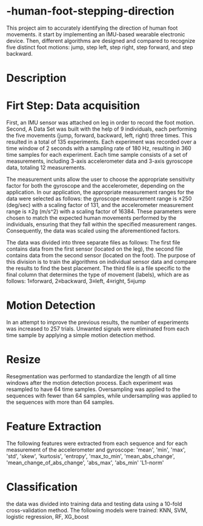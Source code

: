 # -human-foot-stepping-direction
This project aim to accurately identifying the direction of human foot movements. it start by implementing an IMU-based wearable electronic device. 
Then, different algorithms are designed and compared to recognize five distinct foot motions: jump, step left, step right, step forward, and step backward.

# Description
# Firt Step: Data acquisition
First, an IMU sensor was attached on leg in order to record the foot motion.
Second, A Data Set was built with the help of 9 individuals, each performing the five movements (jump, forward, backward, left, right) three times. This resulted in a total of 135
experiments. Each experiment was recorded over a time window of 2 seconds with a sampling rate of 180 Hz, resulting in 360 time samples for each experiment.
Each time sample consists of a set of measurements, including 3-axis accelerometer data and 3-axis gyroscope data, totaling 12 measurements.

The measurement units allow the user to choose the appropriate sensitivity factor for both the gyroscope and the accelerometer, depending on the application. In our application,
the appropriate measurement ranges for the data were selected as follows: the gyroscope measurement range is ±250 (deg/sec) with a scaling factor of 131, and the accelerometer
measurement range is ±2g (m/s^2) with a scaling factor of 16384. These parameters were chosen to match the expected human movements performed by the individuals, ensuring that they
fall within the specified measurement ranges. Consequently, the data was scaled using the aforementioned factors.

The data was divided into three separate files as follows: The first file contains data from the first sensor (located on the leg), the second file contains data from the second
sensor (located on the foot). The purpose of this division is to train the algorithms on individual sensor data and compare the results to find the best placement.
The third file is a file specific to the final column that determines the type of movement (labels), which are as follows: 
1≡forward,
2≡backward,
3≡left,
4≡right,
5≡jump

# Motion Detection
In an attempt to improve the previous results, the number of experiments was increased to 257 trials. Unwanted signals were eliminated from each time sample by applying a simple
motion detection method.

# Resize
Resegmentation was performed to standardize the length of all time windows after the motion detection process. Each experiment was resampled to have 64 time samples.
Oversampling was applied to the sequences with fewer than 64 samples, while undersampling was applied to the sequences with more than 64 samples.

# Feature Extraction
The following features were extracted from each sequence and for each measurement of the accelerometer and gyroscope:
'mean', 'min', 'max', 'std', 'skew', 'kurtosis', 'entropy', 'max_to_min', 'mean_abs_change', 'mean_change_of_abs_change', 'abs_max', 'abs_min' 'L1-norm'

# Classification
the data was divided into training data and testing data using a 10-fold cross-validation method. The following models were trained:
KNN, SVM, logistic regression, RF, XG_boost
